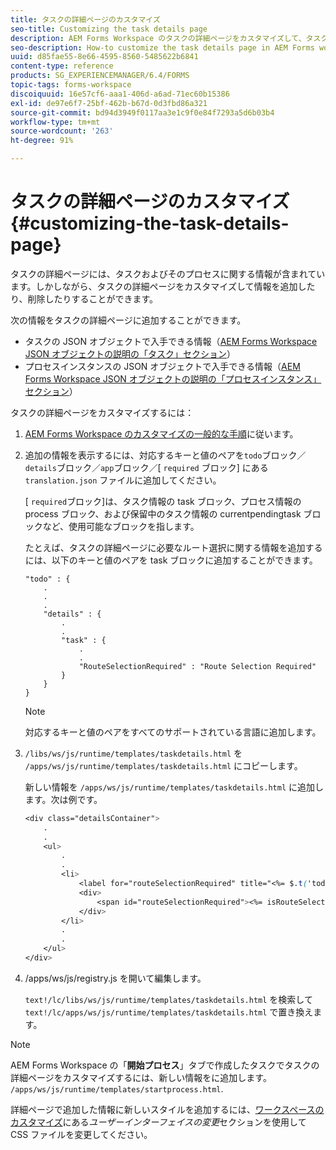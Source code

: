```yaml
---
title: タスクの詳細ページのカスタマイズ
seo-title: Customizing the task details page
description: AEM Forms Workspace のタスクの詳細ページをカスタマイズして、タスクについて表示されるデフォルトの情報を変更する方法。
seo-description: How-to customize the task details page in AEM Forms workspace to modify the default information displayed about a task.
uuid: d85fae55-8e66-4595-8560-5485622b6841
content-type: reference
products: SG_EXPERIENCEMANAGER/6.4/FORMS
topic-tags: forms-workspace
discoiquuid: 16e57cf6-aaa1-406d-a6ad-71ec60b15386
exl-id: de97e6f7-25bf-462b-b67d-0d3fbd86a321
source-git-commit: bd94d3949f0117aa3e1c9f0e84f7293a5d6b03b4
workflow-type: tm+mt
source-wordcount: '263'
ht-degree: 91%

---
```


# タスクの詳細ページのカスタマイズ {#customizing-the-task-details-page}

タスクの詳細ページには、タスクおよびそのプロセスに関する情報が含まれています。しかしながら、タスクの詳細ページをカスタマイズして情報を追加したり、削除したりすることができます。

次の情報をタスクの詳細ページに追加することができます。

* タスクの JSON オブジェクトで入手できる情報（[AEM Forms Workspace JSON オブジェクトの説明の「タスク」セクション](/help/forms/using/html-workspace-json-object-description.md)）
* プロセスインスタンスの JSON オブジェクトで入手できる情報（[AEM Forms Workspace JSON オブジェクトの説明の「プロセスインスタンス」セクション](/help/forms/using/html-workspace-json-object-description.md)）

タスクの詳細ページをカスタマイズするには：

1. [AEM Forms Workspace のカスタマイズの一般的な手順](/help/forms/using/generic-steps-html-workspace-customization.md)に従います。
1. 追加の情報を表示するには、対応するキーと値のペアを`todo`ブロック／`details`ブロック／`app`ブロック／[ `required` ブロック] にある `translation.json` ファイルに追加してください。

   [ `required`ブロック]は、タスク情報の task ブロック、プロセス情報の process ブロック、および保留中のタスク情報の currentpendingtask ブロックなど、使用可能なブロックを指します。

   たとえば、タスクの詳細ページに必要なルート選択に関する情報を追加するには、以下のキーと値のペアを task ブロックに追加することができます。

   ```
   "todo" : {
       .
       .
       .
       "details" : {
           .
           .
           "task" : {
               .
               .
               "RouteSelectionRequired" : "Route Selection Required"
           }
       }
   }
   ```

   >[!NOTE]
   >
   >対応するキーと値のペアをすべてのサポートされている言語に追加します。

1. `/libs/ws/js/runtime/templates/taskdetails.html` を `/apps/ws/js/runtime/templates/taskdetails.html` にコピーします。

   新しい情報を `/apps/ws/js/runtime/templates/taskdetails.html` に追加します。次は例です。

   ```css
   <div class="detailsContainer">
       .
       .
       <ul>
           .
           .
           <li>
               <label for="routeSelectionRequired" title="<%= $.t('todo.details.task.RouteSelectionRequired')%>"><%= $.t('todo.details.task.RouteSelectionRequired')%></label>
               <div>
                   <span id="routeSelectionRequired"><%= isRouteSelectionRequired != null ? isRouteSelectionRequired : ''%></span>
               </div>
           </li>
           .
           .
       </ul>
   </div>
   ```

1. /apps/ws/js/registry.js を開いて編集します。

   `text!/lc/libs/ws/js/runtime/templates/taskdetails.html` を検索して `text!/lc/apps/ws/js/runtime/templates/taskdetails.html` で置き換えます。

>[!NOTE]
>
>AEM Forms Workspace の「**開始プロセス**」タブで作成したタスクでタスクの詳細ページをカスタマイズするには、新しい情報をに追加します。 `/apps/ws/js/runtime/templates/startprocess.html`.
>
>詳細ページで追加した情報に新しいスタイルを追加するには、[ワークスペースのカスタマイズ](/help/forms/using/changing-locale-user-interface.md)にある&#x200B;*ユーザーインターフェイスの変更*&#x200B;セクションを使用して CSS ファイルを変更してください。
